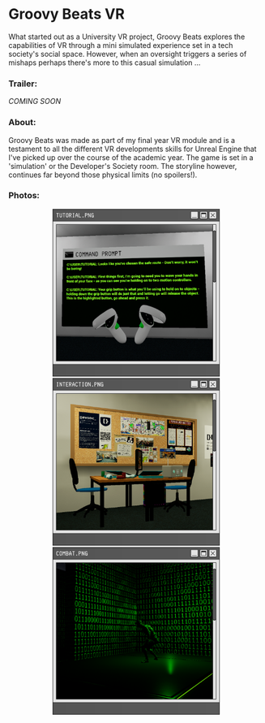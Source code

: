 # Groovy Beats VR
What started out as a University VR project, Groovy Beats explores the capabilities of VR through a mini simulated experience set in a tech society's social space. However, when an oversight triggers a series of mishaps perhaps there's more to this casual simulation ...

### Trailer:
_COMING SOON_

### About:
Groovy Beats was made as part of my final year VR module and is a testament to all the different VR developments skills for Unreal Engine that I've picked up over the course of the academic year. The game is set in a 'simulation' or the Developer's Society room. The storyline however, continues far beyond those physical limits (no spoilers!).

### Photos:
<p align = "center">
 <img src = "https://github.com/Hannah-Ashna/Groovy-Beats/blob/main/Website/Images/WebsiteMini1.png" width="330" height="330">
 <img src = "https://github.com/Hannah-Ashna/Groovy-Beats/blob/main/Website/Images/WebsiteMini2.png" width="330" height="330">
 <img src = "https://github.com/Hannah-Ashna/Groovy-Beats/blob/main/Website/Images/WebsiteMini3.png" width="330" height="330">
 </p> 
